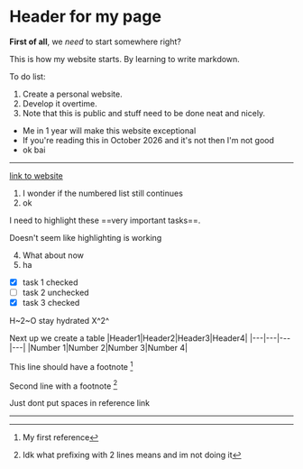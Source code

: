# Header for my page

**First of all**, we *need* to start somewhere right?

This is how my website starts. By learning to write markdown.

To do list:
1. Create a personal website.
2. Develop it overtime.
3. Note that this is public and stuff need to be done neat and nicely.

- Me in 1 year will make this website exceptional
- If you're reading this in October 2026 and it's not then I'm not good
- ok bai

---

[link to website](https://ducanup01.github.io/)

1. I wonder if the numbered list still continues
2. ok

I need to highlight these ==very important tasks==.

Doesn't seem like highlighting is working

4. What about now
5. ha

- [x] task 1 checked
- [ ] task 2 unchecked
- [x] task 3 checked

H~2~O stay hydrated X^2^

Next up we create a table
|Header1|Header2|Header3|Header4|
|---|---|---|---|
|Number 1|Number 2|Number 3|Number 4|

This line should have a footnote [^firstlink]

Second line with a footnote [^secondlink]

Just dont put spaces in reference link






















---

[^firstlink]: My first reference

[^secondlink]: Idk what prefixing with 2 lines means and im not doing it

